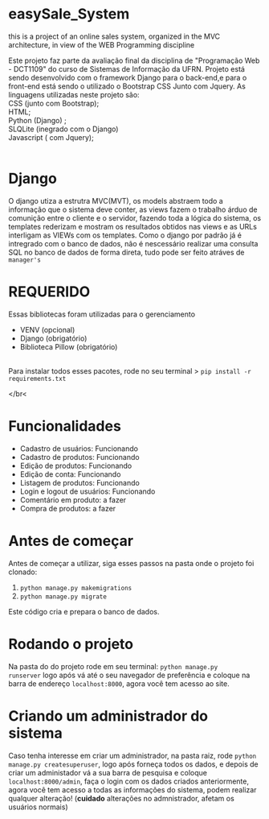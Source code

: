 # easySale_System
 this is a project of an online sales system, organized in the MVC architecture, in view of the WEB Programming discipline
 
 Este projeto faz parte da avaliação final da disciplina de "Programação Web - DCT1109" do curso de Sistemas de Informação da UFRN.
 Projeto está sendo desenvolvido com o framework Django para o back-end,e para o front-end está sendo o utilizado o Bootstrap CSS
 Junto com Jquery.
 As linguagens utilizadas neste projeto são:<br/>
  CSS (junto com Bootstrap);<br/>
  HTML;<br/>
  Python (Django) ;<br/>
  SLQLite (inegrado com o Django)<br/>
  Javascript ( com Jquery);<br/>
<br>
# Django
O django utiza a estrutra MVC(MVT), os models abstraem todo a informação que o sistema deve conter, as views fazem o trabalho árduo de comunição entre o cliente e o servidor, fazendo toda a lógica do sistema, os templates rederizam e mostram os resultados obtidos nas views e as URLs interligam as VIEWs com os templates.
Como o django por padrão já é intregrado com o banco de dados, não é nescessário realizar uma consulta SQL no banco de dados de forma direta, tudo pode ser feito atráves de <code>manager's</code> 
<br>
# REQUERIDO
Essas bibliotecas foram utilizadas para o gerenciamento
<ul>
    <li>VENV (opcional)</li>
    <li>Django (obrigatório)</li>
    <li>Biblioteca Pillow (obrigatório)</li>
</ul>
</br>
Para instalar todos esses pacotes, rode no seu terminal > <code>pip install -r requirements.txt</code> 

</br<
# Funcionalidades
<ul>
    <li>Cadastro de usuários: Funcionando</li>
    <li>Cadastro de produtos: Funcionando</li>
    <li>Edição de produtos: Funcionando</li>
    <li>Edição de conta: Funcionando</li>
    <li>Listagem de produtos: Funcionando</li>
    <li>Login e logout de usuários: Funcionando</li>
    <li>Comentário em produto: a fazer</li>
    <li>Compra de produtos: a fazer</li>
</ul>

# Antes de começar
Antes de começar a utilizar, siga esses passos na pasta onde o projeto foi clonado:
<ol>
    <li><code>python manage.py makemigrations</code></li>
    <li><code>python manage.py migrate</code></li>
</ol>
Este código cria e prepara o banco de dados.

# Rodando o projeto
Na pasta do do projeto rode em seu terminal: <code>python manage.py runserver</code> logo após vá até o seu navegador de preferência e coloque na barra de endereço <code>localhost:8000</code>, agora você tem acesso ao site.

# Criando um administrador do sistema
Caso tenha interesse em criar um administrador, na pasta raiz, rode <code>python manage.py createsuperuser</code>, logo após forneça todos os dados, e depois de criar um administador vá a sua barra de pesquisa e coloque <code>localhost:8000/admin</code>, faça o login com os dados criados anteriormente, agora você tem acesso a todas as informações do sistema, podem realizar qualquer alteração! (<strong>cuidado</strong> alterações no admnistrador, afetam os usuários normais)
